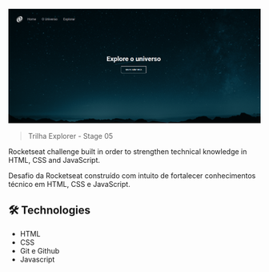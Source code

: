 ![preview](./.github/preview.png)

> Trilha Explorer - Stage 05

Rocketseat challenge built in order to strengthen technical knowledge in HTML, CSS and JavaScript.

Desafio da Rocketseat construído com intuito de fortalecer conhecimentos técnico em HTML, CSS e JavaScript.


## 🛠 Technologies

- HTML
- CSS
- Git e Github
- Javascript